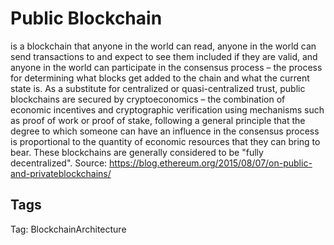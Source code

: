 # Public Blockchain

is a blockchain that anyone in the world can read, anyone in the world can
send transactions to and expect to see them included if they are valid, and
anyone in the world can participate in the consensus process – the process
for determining what blocks get added to the chain and what the current
state is. As a substitute for centralized or quasi-centralized trust, public
blockchains are secured by cryptoeconomics – the combination of economic
incentives and cryptographic verification using mechanisms such as proof of
work or proof of stake, following a general principle that the degree to which
someone can have an influence in the consensus process is proportional
to the quantity of economic resources that they can bring to bear. These
blockchains are generally considered to be "fully decentralized".
Source: https://blog.ethereum.org/2015/08/07/on-public-and-privateblockchains/

## Tags

Tag: BlockchainArchitecture
